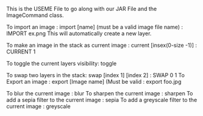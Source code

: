 
This is the USEME File to go along with our JAR File and the ImageCommand class.

To import an image : import [name] (must be a valid image file name) :   IMPORT ex.png
This will automatically create a new layer. 

To make an image in the stack as current image : current [insex(0-size -1)] : CURRENT 1

To toggle the current layers visibility: toggle 

To swap two layers in the stack: swap [index 1] [index 2] : SWAP 0 1 
To Export an image : export [Image name] (Must be valid : export foo.jpg

To blur the current image : blur 
To sharpen the current image : sharpen
To add a sepia filter to the current image : sepia
To add a greyscale filter to the current image : greyscale
